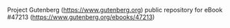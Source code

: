 Project Gutenberg (https://www.gutenberg.org) public repository for eBook #47213 (https://www.gutenberg.org/ebooks/47213)
